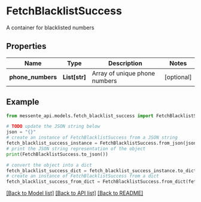 # FetchBlacklistSuccess

A container for blacklisted numbers

## Properties

Name | Type | Description | Notes
------------ | ------------- | ------------- | -------------
**phone_numbers** | **List[str]** | Array of unique phone numbers | [optional] 

## Example

```python
from messente_api.models.fetch_blacklist_success import FetchBlacklistSuccess

# TODO update the JSON string below
json = "{}"
# create an instance of FetchBlacklistSuccess from a JSON string
fetch_blacklist_success_instance = FetchBlacklistSuccess.from_json(json)
# print the JSON string representation of the object
print(FetchBlacklistSuccess.to_json())

# convert the object into a dict
fetch_blacklist_success_dict = fetch_blacklist_success_instance.to_dict()
# create an instance of FetchBlacklistSuccess from a dict
fetch_blacklist_success_from_dict = FetchBlacklistSuccess.from_dict(fetch_blacklist_success_dict)
```
[[Back to Model list]](../README.md#documentation-for-models) [[Back to API list]](../README.md#documentation-for-api-endpoints) [[Back to README]](../README.md)


